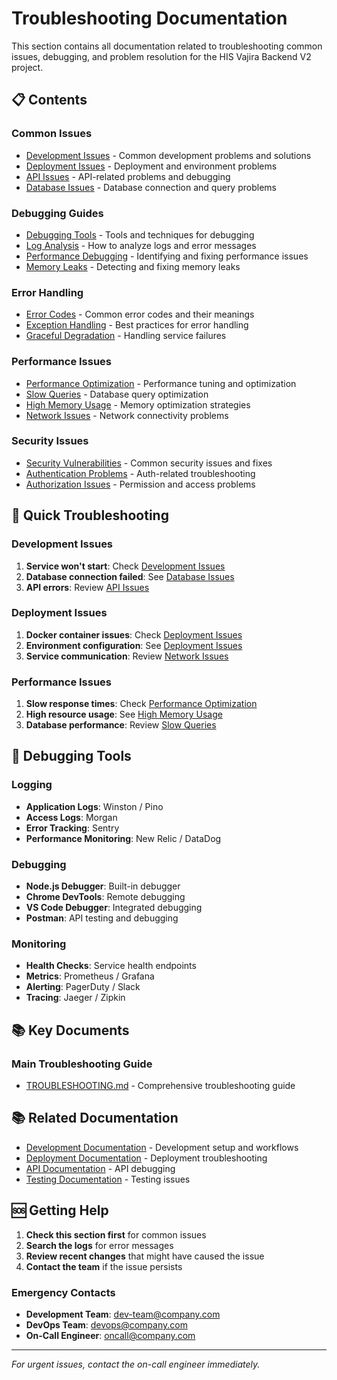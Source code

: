 # Troubleshooting Documentation

This section contains all documentation related to troubleshooting common issues, debugging, and problem resolution for the HIS Vajira Backend V2 project.

## 📋 Contents

### Common Issues
- [Development Issues](./development-issues.md) - Common development problems and solutions
- [Deployment Issues](./deployment-issues.md) - Deployment and environment problems
- [API Issues](./api-issues.md) - API-related problems and debugging
- [Database Issues](./database-issues.md) - Database connection and query problems

### Debugging Guides
- [Debugging Tools](./debugging-tools.md) - Tools and techniques for debugging
- [Log Analysis](./log-analysis.md) - How to analyze logs and error messages
- [Performance Debugging](./performance-debugging.md) - Identifying and fixing performance issues
- [Memory Leaks](./memory-leaks.md) - Detecting and fixing memory leaks

### Error Handling
- [Error Codes](./error-codes.md) - Common error codes and their meanings
- [Exception Handling](./exception-handling.md) - Best practices for error handling
- [Graceful Degradation](./graceful-degradation.md) - Handling service failures

### Performance Issues
- [Performance Optimization](./performance-optimization.md) - Performance tuning and optimization
- [Slow Queries](./slow-queries.md) - Database query optimization
- [High Memory Usage](./high-memory-usage.md) - Memory optimization strategies
- [Network Issues](./network-issues.md) - Network connectivity problems

### Security Issues
- [Security Vulnerabilities](./security-vulnerabilities.md) - Common security issues and fixes
- [Authentication Problems](./authentication-problems.md) - Auth-related troubleshooting
- [Authorization Issues](./authorization-issues.md) - Permission and access problems

## 🚨 Quick Troubleshooting

### Development Issues
1. **Service won't start**: Check [Development Issues](./development-issues.md)
2. **Database connection failed**: See [Database Issues](./database-issues.md)
3. **API errors**: Review [API Issues](./api-issues.md)

### Deployment Issues
1. **Docker container issues**: Check [Deployment Issues](./deployment-issues.md)
2. **Environment configuration**: See [Deployment Issues](./deployment-issues.md)
3. **Service communication**: Review [Network Issues](./network-issues.md)

### Performance Issues
1. **Slow response times**: Check [Performance Optimization](./performance-optimization.md)
2. **High resource usage**: See [High Memory Usage](./high-memory-usage.md)
3. **Database performance**: Review [Slow Queries](./slow-queries.md)

## 🔧 Debugging Tools

### Logging
- **Application Logs**: Winston / Pino
- **Access Logs**: Morgan
- **Error Tracking**: Sentry
- **Performance Monitoring**: New Relic / DataDog

### Debugging
- **Node.js Debugger**: Built-in debugger
- **Chrome DevTools**: Remote debugging
- **VS Code Debugger**: Integrated debugging
- **Postman**: API testing and debugging

### Monitoring
- **Health Checks**: Service health endpoints
- **Metrics**: Prometheus / Grafana
- **Alerting**: PagerDuty / Slack
- **Tracing**: Jaeger / Zipkin

## 📚 Key Documents

### Main Troubleshooting Guide
- [TROUBLESHOOTING.md](./TROUBLESHOOTING.md) - Comprehensive troubleshooting guide

## 📚 Related Documentation

- [Development Documentation](../development/) - Development setup and workflows
- [Deployment Documentation](../deployment/) - Deployment troubleshooting
- [API Documentation](../api/) - API debugging
- [Testing Documentation](../testing/) - Testing issues

## 🆘 Getting Help

1. **Check this section first** for common issues
2. **Search the logs** for error messages
3. **Review recent changes** that might have caused the issue
4. **Contact the team** if the issue persists

### Emergency Contacts
- **Development Team**: dev-team@company.com
- **DevOps Team**: devops@company.com
- **On-Call Engineer**: oncall@company.com

---

*For urgent issues, contact the on-call engineer immediately.*
